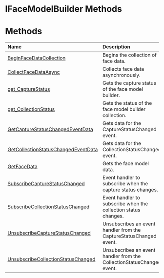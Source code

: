 IFaceModelBuilder Methods  
=========================  

<span id="publicmethodsSection"></span>

Methods  
=======  

<table>
<colgroup>
<col width="30%" />
<col width="60%" />
</colgroup>
<thead>
<tr class="header">
<th align="left">Name</th>
<th align="left">Description</th>
</tr>
</thead>
<tbody>
<tr class="odd">
<td align="left"><a href="Methods/BeginFaceDataCollection.md">BeginFaceDataCollection</a></td>
<td align="left">Begins the collection of face data.</td>
</tr>
<tr class="even">
<td align="left"><a href="Methods/CollectFaceDataAsync.md">CollectFaceDataAsync</a></td>
<td align="left">Collects face data asynchronously.</td>
</tr>
<tr class="odd">
<td align="left"><a href="Methods/get_CaptureStatus_Method.md">get_CaptureStatus</a></td>
<td align="left">Gets the capture status of the face model builder.</td>
</tr>
<tr class="even">
<td align="left"><a href="Methods/get_CollectionStatus.md">get_CollectionStatus</a></td>
<td align="left">Gets the status of the face model builder collection.</td>
</tr>
<tr class="odd">
<td align="left"><a href="Methods/GetCaptureStatusChangedE.md">GetCaptureStatusChangedEventData</a></td>
<td align="left">Gets data for the CaptureStatusChanged event.</td>
</tr>
<tr class="even">
<td align="left"><a href="Methods/GetCollectionStatusChang.md">GetCollectionStatusChangedEventData</a></td>
<td align="left">Gets data for the CollectionStatusChanged event.</td>
</tr>
<tr class="odd">
<td align="left"><a href="Methods/GetFaceData_Method.md">GetFaceData</a></td>
<td align="left">Gets the face model data.</td>
</tr>
<tr class="even">
<td align="left"><a href="Methods/SubscribeCaptureStatusCh.md">SubscribeCaptureStatusChanged</a></td>
<td align="left">Event handler to subscribe when the capture status changes.</td>
</tr>
<tr class="odd">
<td align="left"><a href="Methods/SubscribeCollectionStatu.md">SubscribeCollectionStatusChanged</a></td>
<td align="left">Event handler to subscribe when the collection status changes.</td>
</tr>
<tr class="even">
<td align="left"><a href="Methods/UnsubscribeCaptureStatus.md">UnsubscribeCaptureStatusChanged</a></td>
<td align="left">Unsubscribes an event handler from the CaptureStatusChanged event.</td>
</tr>
<tr class="odd">
<td align="left"><a href="Methods/UnsubscribeCollectionSta.md">UnsubscribeCollectionStatusChanged</a></td>
<td align="left">Unsubscribes an event handler from the CollectionStatusChanged event.</td>
</tr>
</tbody>
</table>



<!--Please do not edit the data in the comment block below.-->
<!--
TOCTitle : IFaceModelBuilder Methods
RLTitle : IFaceModelBuilder Methods
KeywordK : IFaceModelBuilder interface, methods
KeywordA : Methods.T:Microsoft.Kinect.face.IFaceModelBuilder
AssetID : Methods.T:Microsoft.Kinect.face.IFaceModelBuilder
Locale : en-us
CommunityContent : 1
TargetOS : Windows
TopicType : kbSyntax
DocSet : K4Wv2
ProjType : K4Wv2Proj
Technology : Kinect for Windows
Product : Kinect for Windows SDK v2
productversion : 20
-->
